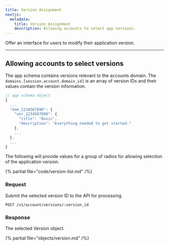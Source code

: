 ```yaml
---
title: Version Assignment
nextjs:
  metadata:
    title: Version Assignment
    description: Allowing accounts to select app versions.
---
```


Offer an interface for users to modify their application version.


---


## Allowing accounts to select versions

The app schema contains versions relevant to the accounts domain. The `domains.[session.account.domain_id]` is an array of version IDs and their values contain the version information.

```js
// app schema object
{
  ...
  "dom_1234567890": {
    "ver_1234567890": {
      "title": "Basic",
      "description": "Everything needed to get started."
    },
    ...
  },
  ...
}
```

The following will provide values for a group of radios for allowing selection of the application version.

{% partial file="code/version-list.md" /%}


### Request

Submit the selected version ID to the API for processing.

```shell
POST /v1/account/versions/:version_id
```

### Response

The selected Version object.

{% partial file="objects/version.md" /%}

